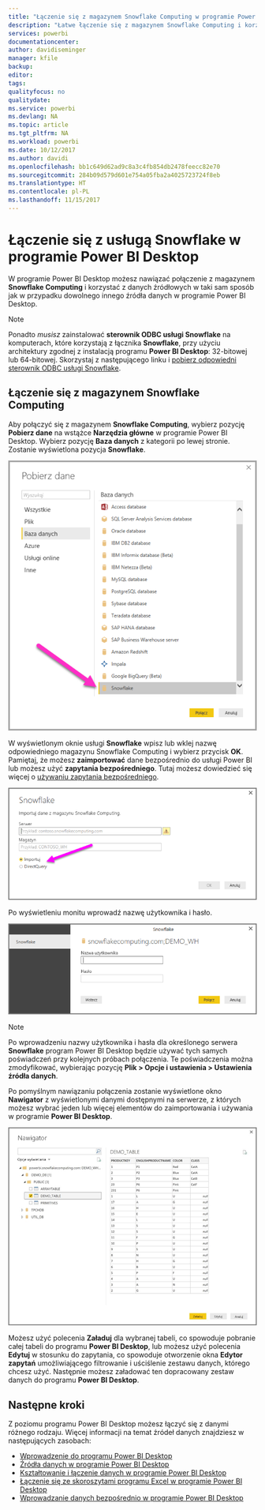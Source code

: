 ```yaml
---
title: "Łączenie się z magazynem Snowflake Computing w programie Power BI Desktop"
description: "Łatwe łączenie się z magazynem Snowflake Computing i korzystanie z niego w programie Power BI Desktop"
services: powerbi
documentationcenter: 
author: davidiseminger
manager: kfile
backup: 
editor: 
tags: 
qualityfocus: no
qualitydate: 
ms.service: powerbi
ms.devlang: NA
ms.topic: article
ms.tgt_pltfrm: NA
ms.workload: powerbi
ms.date: 10/12/2017
ms.author: davidi
ms.openlocfilehash: bb1c649d62ad9c8a3c4fb854db2478feecc82e70
ms.sourcegitcommit: 284b09d579d601e754a05fba2a4025723724f8eb
ms.translationtype: HT
ms.contentlocale: pl-PL
ms.lasthandoff: 11/15/2017
---
```

# <a name="connect-to-snowflake-in-power-bi-desktop"></a>Łączenie się z usługą Snowflake w programie Power BI Desktop
W programie Power BI Desktop możesz nawiązać połączenie z magazynem **Snowflake Computing** i korzystać z danych źródłowych w taki sam sposób jak w przypadku dowolnego innego źródła danych w programie Power BI Desktop. 

> [!NOTE]
> Ponadto *musisz* zainstalować **sterownik ODBC usługi Snowflake** na komputerach, które korzystają z łącznika **Snowflake**, przy użyciu architektury zgodnej z instalacją programu **Power BI Desktop**: 32-bitowej lub 64-bitowej. Skorzystaj z następującego linku i [pobierz odpowiedni sterownik ODBC usługi Snowflake](http://go.microsoft.com/fwlink/?LinkID=823762).
> 
> 

## <a name="connect-to-a-snowflake-computing-warehouse"></a>Łączenie się z magazynem Snowflake Computing
Aby połączyć się z magazynem **Snowflake Computing**, wybierz pozycję **Pobierz dane** na wstążce **Narzędzia główne** w programie Power BI Desktop. Wybierz pozycję **Baza danych** z kategorii po lewej stronie. Zostanie wyświetlona pozycja **Snowflake**.

![](media/desktop-connect-snowflake/connect_snowflake_2b.png)

W wyświetlonym oknie usługi **Snowflake** wpisz lub wklej nazwę odpowiedniego magazynu Snowflake Computing i wybierz przycisk **OK**. Pamiętaj, że możesz **zaimportować** dane bezpośrednio do usługi Power BI lub możesz użyć **zapytania bezpośredniego**. Tutaj możesz dowiedzieć się więcej o [używaniu zapytania bezpośredniego](desktop-use-directquery.md).

![](media/desktop-connect-snowflake/connect_snowflake_3.png)

Po wyświetleniu monitu wprowadź nazwę użytkownika i hasło.

![](media/desktop-connect-snowflake/connect_snowflake_4.png)

> [!NOTE]
> Po wprowadzeniu nazwy użytkownika i hasła dla określonego serwera **Snowflake** program Power BI Desktop będzie używać tych samych poświadczeń przy kolejnych próbach połączenia. Te poświadczenia można zmodyfikować, wybierając pozycję **Plik > Opcje i ustawienia > Ustawienia źródła danych**.
> 
> 

Po pomyślnym nawiązaniu połączenia zostanie wyświetlone okno **Nawigator** z wyświetlonymi danymi dostępnymi na serwerze, z których możesz wybrać jeden lub więcej elementów do zaimportowania i używania w programie **Power BI Desktop**.

![](media/desktop-connect-snowflake/connect_snowflake_5.png)

Możesz użyć polecenia **Załaduj** dla wybranej tabeli, co spowoduje pobranie całej tabeli do programu **Power BI Desktop**, lub możesz użyć polecenia **Edytuj** w stosunku do zapytania, co spowoduje otworzenie okna **Edytor zapytań** umożliwiającego filtrowanie i uściślenie zestawu danych, którego chcesz użyć. Następnie możesz załadować ten dopracowany zestaw danych do programu **Power BI Desktop**.

## <a name="next-steps"></a>Następne kroki
Z poziomu programu Power BI Desktop możesz łączyć się z danymi różnego rodzaju. Więcej informacji na temat źródeł danych znajdziesz w następujących zasobach:

* [Wprowadzenie do programu Power BI Desktop](desktop-getting-started.md)
* [Źródła danych w programie Power BI Desktop](desktop-data-sources.md)
* [Kształtowanie i łączenie danych w programie Power BI Desktop](desktop-shape-and-combine-data.md)
* [Łączenie się ze skoroszytami programu Excel w programie Power BI Desktop](desktop-connect-excel.md)   
* [Wprowadzanie danych bezpośrednio w programie Power BI Desktop](desktop-enter-data-directly-into-desktop.md)   

